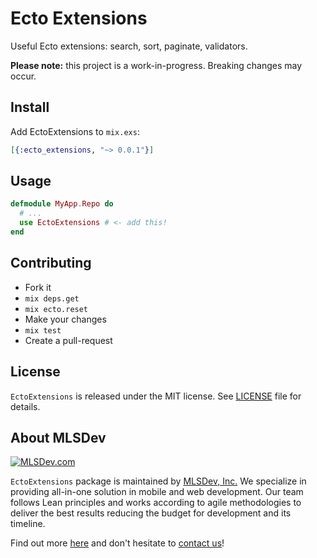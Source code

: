 # Ecto Extensions

Useful Ecto extensions: search, sort, paginate, validators.

**Please note:** this project is a work-in-progress. Breaking changes may occur.


## Install

Add EctoExtensions to `mix.exs`:

```elixir
[{:ecto_extensions, "~> 0.0.1"}]
```


## Usage

```elixir
defmodule MyApp.Repo do
  # ...
  use EctoExtensions # <- add this!
end
```


## Contributing

* Fork it
* `mix deps.get`
* `mix ecto.reset`
* Make your changes
* `mix test`
* Create a pull-request


## License

`EctoExtensions` is released under the MIT license. See [LICENSE](LICENSE) file for details.


## About MLSDev

[<img src="https://github.com/MLSDev/development-standards/raw/master/mlsdev-logo.png" alt="MLSDev.com">][mlsdev]

`EctoExtensions` package is maintained by [MLSDev, Inc.][mlsdev] We specialize in providing all-in-one solution in mobile and web development. Our team follows Lean principles and works according to agile methodologies to deliver the best results reducing the budget for development and its timeline.

Find out more [here][mlsdev] and don't hesitate to [contact us][contact]!

[mlsdev]: https://mlsdev.com
[contact]: https://mlsdev.com/contact-us
